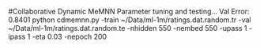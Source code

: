 #Collaborative Dynamic MeMNN
Parameter tuning and testing...
Val Error: 0.8401
python cdmemnn.py -train ~/Data/ml-1m/ratings.dat.random.tr -val ~/Data/ml-1m/ratings.dat.random.te -nhidden 550 -nembed 550 -upass 1 -ipass 1 -eta 0.03 -nepoch 200
